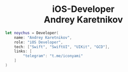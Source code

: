 <h1 align="center">iOS-Developer <br> Andrey Karetnikov</h1>

```swift
let noychus = Developer(
    name: "Andrey Karetnikov",
    role: "iOS Developer",
    tech: ["Swift", "SwiftUI", "UIKit", "GCD"],
    links: [
        "telegram": "t.me/iconyami"
    ]
)
```
